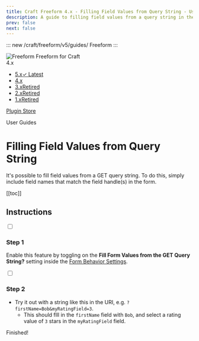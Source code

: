 ```yaml
---
title: Craft Freeform 4.x - Filling Field Values from Query String - User Guide
description: A guide to filling field values from a query string in the URI.
prev: false
next: false
---
```


<meta property="og:image" content="https://docs.solspace.com/extras/social/craft/freeform/freeform.png" />

::: new /craft/freeform/v5/guides/
Freeform
:::

<div id="pr-heading">
    <img src="https://docs.solspace.com/extras/icons/products/freeform-icon.png" alt="Freeform" class="pr-image">
    <span class="pr-name">Freeform</span>
    <span class="pr-category">for Craft</span>
    <div class="pr-v-wrapper">
        <div class="pr-v">
            <span class="pr-v-v">4.x</span>
            <span class="pr-v-arrow arrow down"></span>
        </div>
        <ul class="pr-v-list">
            <li><a href="/craft/freeform/v5/">5.x<span class="pr-v-type pr-latest">✓ Latest</span></a></li>
            <li><a href="/craft/freeform/v4/">4.x</a></li>
            <li><a href="/craft/freeform/v3/">3.x<span class="pr-v-type pr-retired">Retired</span></a></li>
            <li><a href="/craft/freeform/v2/">2.x<span class="pr-v-type pr-retired">Retired</span></a></li>
            <li><a href="/craft/freeform/v1/">1.x<span class="pr-v-type pr-retired">Retired</span></a></li>
        </ul>
    </div>
    <div class="pr-buy">
        <a href="https://plugins.craftcms.com/freeform" class="button button-blue"><span class="external-url">Plugin Store</span></a>
    </div>
</div>

<span class="page-section">User Guides</span>

# Filling Field Values from Query String

It's possible to fill field values from a GET query string. To do this, simply include field names that match the field handle(s) in the form.


[[toc]]


## Instructions

<div class="step">
<label for="step1"><input type="checkbox" class="step-check" id="step1">

### Step 1

</label>

Enable this feature by toggling on the **Fill Form Values from the GET Query String?** setting inside the [Form Behavior Settings](../setup/settings/#form-behavior).

</div>

<div class="step">
<label for="step2"><input type="checkbox" class="step-check" id="step2">

### Step 2

</label>

- Try it out with a string like this in the URI, e.g. `?firstName=Bob&myRatingField=3`.
    - This should flll in the `firstName` field with `Bob`, and select a rating value of `3` stars in the `myRatingField` field.

</div>

<div class="step-finished">Finished!</div>